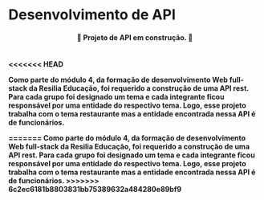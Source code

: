 #   Desenvolvimento de API 

<h4 align="center"> 
🚧 Projeto de API em construção. 🚧
<h4>
<br>
<<<<<<< HEAD
<p> Como parte do módulo 4, da formação de desenvolvimento Web full-stack da Resilia Educação, foi requerido a construção de uma API rest. Para cada grupo foi designado um tema e cada integrante ficou responsável por uma entidade do respectivo tema. Logo, esse projeto trabalha com o tema restaurante mas a entidade encontrada nessa API é de funcionários. </p> 
=======
Como parte do módulo 4, da formação de desenvolvimento Web full-stack da Resilia Educação, foi requerido a construção de uma API rest. Para cada grupo foi designado um tema e cada integrante ficou responsável por uma entidade do respectivo tema. Logo, esse projeto trabalha com o tema restaurante mas a entidade encontrada nessa API é de funcionários.  
>>>>>>> 6c2ec6181b8803831bb75389632a484280e89bf9
